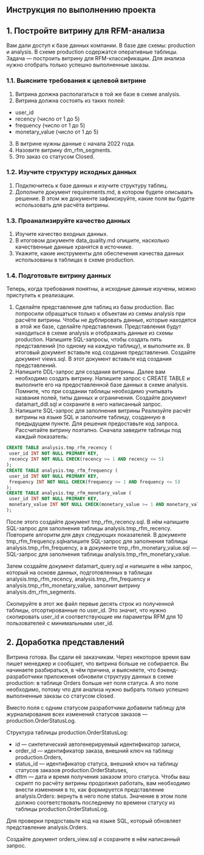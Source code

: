 ## Инструкция по выполнению проекта
## 1. Постройте витрину для RFM-анализа
Вам дали доступ к базе данных компании. В базе две схемы: production и analysis. В схеме production содержатся оперативные таблицы.
Задача — построить витрину для RFM-классификации. Для анализа нужно отобрать только успешно выполненные заказы.
### 1.1. Выясните требования к целевой витрине
1. Витрина должна располагаться в той же базе в схеме analysis.
2. Витрина должна состоять из таких полей:
* user_id
* recency (число от 1 до 5)
* frequency (число от 1 до 5)
* monetary_value (число от 1 до 5)
3. В витрине нужны данные с начала 2022 года.
4. Назовите витрину dm_rfm_segments.
5. Это заказ со статусом Closed.
### 1.2. Изучите структуру исходных данных
1. Подключитесь к базе данных и изучите структуру таблиц.
2. Дополните документ requirements.md, в котором будете описывать решение. В этом же документе зафиксируйте, какие поля вы будете использовать для расчёта витрины.
### 1.3. Проанализируйте качество данных
1. Изучите качество входных данных.
2. В итоговом документе data_quality.md опишите, насколько качественные данные хранятся в источнике.
3. Укажите, какие инструменты для обеспечения качества данных использованы в таблицах в схеме production.
### 1.4. Подготовьте витрину данных
Теперь, когда требования понятны, а исходные данные изучены, можно приступить к реализации.
1. Сделайте представление для таблиц из базы production.
Вас попросили обращаться только к объектам из схемы analysis при расчёте витрины. Чтобы не дублировать данные, которые находятся в этой же базе, сделайте представления. Представления будут находиться в схеме analysis и отображать данные из схемы production.
Напишите SQL-запросы, чтобы создать пять представлений (по одному на каждую таблицу), и выполните их. В итоговый документ вставьте код создания представления.
Создайте документ views.sql. В этот документ вставьте код создания представлений.
2. Напишите DDL-запрос для создания витрины.
Далее вам необходимо создать витрину. Напишите запрос с CREATE TABLE и выполните его на предоставленной базе данных в схеме analysis. Помните, что при создании таблицы необходимо учитывать названия полей, типы данных и ограничения.
Создайте документ datamart_ddl.sql и сохраните в него написанный запрос.
3. Напишите SQL-запрос для заполнения витрины
Реализуйте расчёт витрины на языке SQL и заполните таблицу, созданную в предыдущем пункте. Для решения предоставьте код запроса.
Рассчитайте витрину поэтапно. Сначала заведите таблицы под каждый показатель:
```SQL
CREATE TABLE analysis.tmp_rfm_recency (
 user_id INT NOT NULL PRIMARY KEY,
 recency INT NOT NULL CHECK(recency >= 1 AND recency <= 5)
);
CREATE TABLE analysis.tmp_rfm_frequency (
 user_id INT NOT NULL PRIMARY KEY,
 frequency INT NOT NULL CHECK(frequency >= 1 AND frequency <= 5)
);
CREATE TABLE analysis.tmp_rfm_monetary_value (
 user_id INT NOT NULL PRIMARY KEY,
 monetary_value INT NOT NULL CHECK(monetary_value >= 1 AND monetary_value <= 5)
);
```  
После этого создайте документ tmp_rfm_recency.sql. В нём напишите SQL-запрос для заполнения таблицы analysis.tmp_rfm_recency.
Повторите алгоритм для двух следующих показателей. В документе tmp_rfm_frequency.sqlнапишите SQL-запрос для заполнения таблицы analysis.tmp_rfm_frequency, а в документе tmp_rfm_monetary_value.sql — SQL-запрос для заполнения таблицы analysis.tmp_rfm_monetary_value.

Затем создайте документ datamart_query.sql и напишите в нём запрос, который на основе данных, подготовленных в таблицах analysis.tmp_rfm_recency, analysis.tmp_rfm_frequency и analysis.tmp_rfm_monetary_value, заполнит витрину analysis.dm_rfm_segments.

Скопируйте в этот же файл первые десять строк из полученной таблицы, отсортированные по user_id. Это значит, что нужно скопировать user_id и соответствующие им параметры RFM для 10 пользователей с минимальными user_id.
## 2. Доработка представлений
Витрина готова. Вы сдали её заказчикам.
Через некоторое время вам пишет менеджер и сообщает, что витрина больше не собирается. Вы начинаете разбираться, в чём причина, и выясняете, что бэкенд-разработчики приложения обновили структуру данных в схеме production: в таблице Orders больше нет поля статуса. А это поле необходимо, потому что для анализа нужно выбрать только успешно выполненные заказы со статусом closed.

Вместо поля с одним статусом разработчики добавили таблицу для журналирования всех изменений статусов заказов — production.OrderStatusLog.

Структура таблицы production.OrderStatusLog:
* id — синтетический автогенерируемый идентификатор записи,
* order_id — идентификатор заказа, внешний ключ на таблицу production.Orders,
* status_id — идентификатор статуса, внешний ключ на таблицу статусов заказов production.OrderStatuses,
* dttm — дата и время получения заказом этого статуса.
Чтобы ваш скрипт по расчёту витрины продолжил работать, вам необходимо внести изменения в то, как формируется представление analysis.Orders: вернуть в него поле status. Значение в этом поле должно соответствовать последнему по времени статусу из таблицы production.OrderStatusLog.

Для проверки предоставьте код на языке SQL, который обновляет представление analysis.Orders.

Создайте документ orders_view.sql и сохраните в нём написанный запрос.
